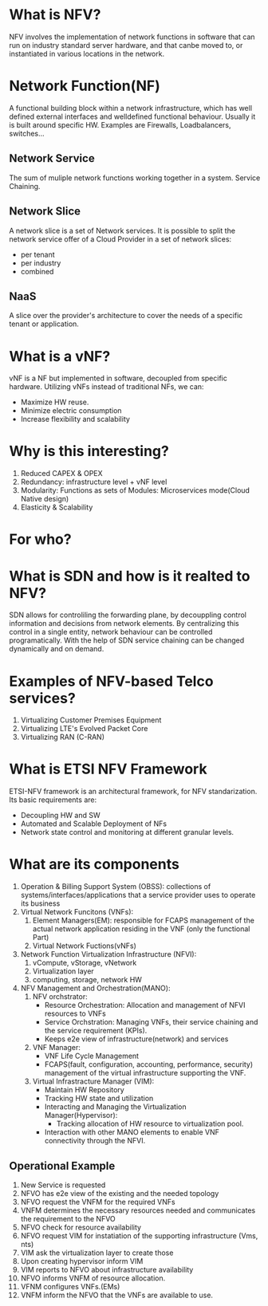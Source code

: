 # What is NFV?
 NFV involves the implementation of network functions in software that can run on industry standard server hardware, and that canbe moved to, or instantiated in various locations in the network.

 # Network Function(NF)
A functional building block within a network infrastructure, which has well defined external interfaces and welldefined functional behaviour. Usually it is built around specific HW. Examples are Firewalls, Loadbalancers, switches...

## Network Service
The sum of muliple network functions working together in a system. Service Chaining.

## Network Slice
A network slice is a set of Network services. It is possible to split the network service offer of a Cloud Provider in a set of network slices:
- per tenant
- per industry
- combined

## NaaS
A slice over the provider's architecture to cover the needs of a specific tenant or application.


# What is a vNF?
vNF is a NF but implemented in software, decoupled from specific hardware.
Utilizing vNFs instead of traditional NFs, we can:
- Maximize HW reuse.
- Minimize electric consumption
- Increase flexibility and scalability

# Why is this interesting?
1) Reduced CAPEX & OPEX
2) Redundancy: infrastructure level + vNF level
3) Modularity: Functions as sets of Modules: Microservices mode(Cloud Native design)
4) Elasticity & Scalability
# For who?
# What is SDN and how is it realted to NFV?
SDN allows for controliling the forwarding plane, by decouppling control information and decisions from network elements. By centralizing this control in a single entity, network behaviour can be controlled programatically.
With the help of SDN service chaining can be changed dynamically and on demand.

# Examples of NFV-based Telco services?
1. Virtualizing Customer Premises Equipment
2. Virtualizing LTE's Evolved Packet Core
3. Virtualizing RAN (C-RAN)

# What is ETSI NFV Framework
ETSI-NFV framework is an architectural framework, for NFV standarization.
Its basic requirements are:
- Decoupling HW and SW
- Automated and Scalable Deployment of NFs
- Network state control and monitoring at different granular levels.
# What are its components
1. Operation & Billing Support System (OBSS): collections of systems/interfaces/applications that a service provider uses to operate its business
2. Virtual Network Funcitons (VNFs):
    1. Element Managers(EM): responsible for FCAPS management of the actual network application residing in the VNF (only the functional Part)
    2. Virtual Network Fuctions(vNFs)
3. Network Function Virtualization Infrastructure (NFVI):
    1. vCompute, vStorage, vNetwork
    2. Virtualization layer
    3. computing, storage, network HW
4. NFV Management and Orchestration(MANO):
    1. NFV orchstrator:
        * Resource Orchestration: Allocation and management of NFVI resources to VNFs
        * Service Orchstration: Managing VNFs, their service chaining and the service requirement (KPIs).
        * Keeps e2e view of infrastructure(network) and services
    2. VNF Manager:
        * VNF Life Cycle Management
        * FCAPS(fault, configuration, accounting, performance, security) management of the virtual infrastructure supporting the VNF.
    3. Virtual Infrastracture Manager (VIM):
        * Maintain HW Repository
        * Tracking HW state and utilization
        * Interacting and Managing the Virtualization Manager(Hypervisor):
            * Tracking allocation of HW resource to virtualization pool.
        * Interaction with other MANO elements to enable VNF connectivity through the NFVI.

## Operational Example
1. New Service is requested
2. NFVO has e2e view of the existing and the needed topology
3. NFVO request the VNFM for the required VNFs
4. VNFM determines the necessary resources needed and communicates the requirement to the NFVO
5. NFVO check for resource availability
6. NFVO request VIM for instatiation of the supporting infrastructure (Vms, nts)
7. VIM ask the virtualization layer to create those
8. Upon creating hypervisor inform VIM
9. VIM reports to NFVO about infrastructure availability
10. NFVO informs VNFM of resource allocation.
11. VFNM configures VNFs.(EMs)
12. VNFM inform the NFVO that the VNFs are available to use.
